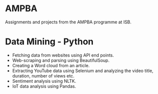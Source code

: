 # AMPBA
Assignments and projects from the AMPBA programme at ISB.

# Data Mining - Python
* Fetching data from websites using API end points.
* Web-scraping and parsing using BeautifulSoup.
* Creating a Word cloud from an article.
* Extracting YouTube data using Selenium and analyzing the video title, duration, number of views etc.
* Sentiment analysis using NLTK.
* IoT data analysis using Pandas.
